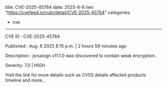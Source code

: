  
title: CVE-2025-45764
date: 2025-8-6
lien: "https://cvefeed.io/vuln/detail/CVE-2025-45764"
categories:
  - cve
---

CVE ID : CVE-2025-45764

Published :  Aug. 6
2025
8:15 p.m. | 2 hours
59 minutes ago

Description : jsrsasign v11.1.0 was discovered to contain weak encryption.

Severity: 7.0 | HIGH

Visit the link for more details
such as CVSS details
affected products
timeline
and more...
